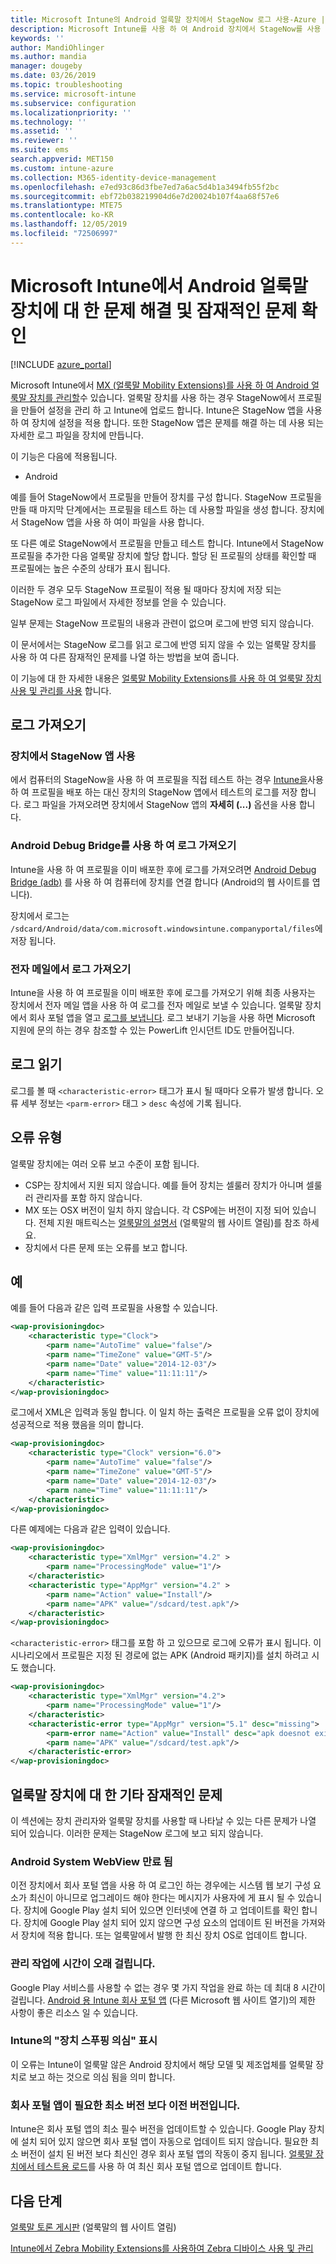 ```yaml
---
title: Microsoft Intune의 Android 얼룩말 장치에서 StageNow 로그 사용-Azure | Microsoft Docs
description: Microsoft Intune를 사용 하 여 Android 장치에서 StageNow를 사용 하는 경우 일반적인 문제 및 해결 방법을 참조 하세요. 로그를 가져오는 방법에 대해 알아보고 성공 또는 오류에 대 한 로그를 읽는 방법에 대 한 예제를 확인 합니다.
keywords: ''
author: MandiOhlinger
ms.author: mandia
manager: dougeby
ms.date: 03/26/2019
ms.topic: troubleshooting
ms.service: microsoft-intune
ms.subservice: configuration
ms.localizationpriority: ''
ms.technology: ''
ms.assetid: ''
ms.reviewer: ''
ms.suite: ems
search.appverid: MET150
ms.custom: intune-azure
ms.collection: M365-identity-device-management
ms.openlocfilehash: e7ed93c86d3fbe7ed7a6ac5d4b1a3494fb55f2bc
ms.sourcegitcommit: ebf72b038219904d6e7d20024b107f4aa68f57e6
ms.translationtype: MTE75
ms.contentlocale: ko-KR
ms.lasthandoff: 12/05/2019
ms.locfileid: "72506997"
---
```

# <a name="troubleshoot-and-see-potential-issues-on-android-zebra-devices-in-microsoft-intune"></a>Microsoft Intune에서 Android 얼룩말 장치에 대 한 문제 해결 및 잠재적인 문제 확인

[!INCLUDE [azure_portal](../includes/azure_portal.md)]

Microsoft Intune에서 [MX (얼룩말 Mobility Extensions)를 사용 하 여 Android 얼룩말 장치를 관리할](android-zebra-mx-overview.md)수 있습니다. 얼룩말 장치를 사용 하는 경우 StageNow에서 프로필을 만들어 설정을 관리 하 고 Intune에 업로드 합니다. Intune은 StageNow 앱을 사용 하 여 장치에 설정을 적용 합니다. 또한 StageNow 앱은 문제를 해결 하는 데 사용 되는 자세한 로그 파일을 장치에 만듭니다.

이 기능은 다음에 적용됩니다.

- Android

예를 들어 StageNow에서 프로필을 만들어 장치를 구성 합니다. StageNow 프로필을 만들 때 마지막 단계에서는 프로필을 테스트 하는 데 사용할 파일을 생성 합니다. 장치에서 StageNow 앱을 사용 하 여이 파일을 사용 합니다.

또 다른 예로 StageNow에서 프로필을 만들고 테스트 합니다. Intune에서 StageNow 프로필을 추가한 다음 얼룩말 장치에 할당 합니다. 할당 된 프로필의 상태를 확인할 때 프로필에는 높은 수준의 상태가 표시 됩니다.

이러한 두 경우 모두 StageNow 프로필이 적용 될 때마다 장치에 저장 되는 StageNow 로그 파일에서 자세한 정보를 얻을 수 있습니다.

일부 문제는 StageNow 프로필의 내용과 관련이 없으며 로그에 반영 되지 않습니다.

이 문서에서는 StageNow 로그를 읽고 로그에 반영 되지 않을 수 있는 얼룩말 장치를 사용 하 여 다른 잠재적인 문제를 나열 하는 방법을 보여 줍니다.

이 기능에 대 한 자세한 내용은 [얼룩말 Mobility Extensions를 사용 하 여 얼룩말 장치 사용 및 관리를 사용](android-zebra-mx-overview.md) 합니다.

## <a name="get-the-logs"></a>로그 가져오기

### <a name="use-the-stagenow-app-on-the-device"></a>장치에서 StageNow 앱 사용
에서 컴퓨터의 StageNow을 사용 하 여 프로필을 직접 테스트 하는 경우 [Intune을](android-zebra-mx-overview.md#step-4-create-a-device-management-profile-in-stagenow)사용 하 여 프로필을 배포 하는 대신 장치의 StageNow 앱에서 테스트의 로그를 저장 합니다. 로그 파일을 가져오려면 장치에서 StageNow 앱의 **자세히 (...)** 옵션을 사용 합니다.

### <a name="get-logs-using-android-debug-bridge"></a>Android Debug Bridge를 사용 하 여 로그 가져오기
Intune을 사용 하 여 프로필을 이미 배포한 후에 로그를 가져오려면 [Android Debug Bridge (adb)](https://developer.android.com/studio/command-line/adb) 를 사용 하 여 컴퓨터에 장치를 연결 합니다 (Android의 웹 사이트를 엽니다).

장치에서 로그는 `/sdcard/Android/data/com.microsoft.windowsintune.companyportal/files`에 저장 됩니다.

### <a name="get-logs-from-email"></a>전자 메일에서 로그 가져오기
Intune을 사용 하 여 프로필을 이미 배포한 후에 로그를 가져오기 위해 최종 사용자는 장치에서 전자 메일 앱을 사용 하 여 로그를 전자 메일로 보낼 수 있습니다. 얼룩말 장치에서 회사 포털 앱을 열고 [로그를 보냅니다](https://docs.microsoft.com/intune-user-help/send-logs-to-your-it-admin-by-email-android). 로그 보내기 기능을 사용 하면 Microsoft 지원에 문의 하는 경우 참조할 수 있는 PowerLift 인시던트 ID도 만들어집니다.

## <a name="read-the-logs"></a>로그 읽기

로그를 볼 때 `<characteristic-error>` 태그가 표시 될 때마다 오류가 발생 합니다. 오류 세부 정보는 `<parm-error>` 태그 > `desc` 속성에 기록 됩니다.

## <a name="error-types"></a>오류 유형

얼룩말 장치에는 여러 오류 보고 수준이 포함 됩니다.

- CSP는 장치에서 지원 되지 않습니다. 예를 들어 장치는 셀룰러 장치가 아니며 셀룰러 관리자를 포함 하지 않습니다.
- MX 또는 OSX 버전이 일치 하지 않습니다. 각 CSP에는 버전이 지정 되어 있습니다. 전체 지원 매트릭스는 [얼룩말의 설명서](http://techdocs.zebra.com/mx/) (얼룩말의 웹 사이트 열림)를 참조 하세요.
- 장치에서 다른 문제 또는 오류를 보고 합니다.

## <a name="examples"></a>예

예를 들어 다음과 같은 입력 프로필을 사용할 수 있습니다.

```xml
<wap-provisioningdoc>
    <characteristic type="Clock">
        <parm name="AutoTime" value="false"/>
        <parm name="TimeZone" value="GMT-5"/>
        <parm name="Date" value="2014-12-03"/>
        <parm name="Time" value="11:11:11"/>
    </characteristic>
</wap-provisioningdoc>
```

로그에서 XML은 입력과 동일 합니다. 이 일치 하는 출력은 프로필을 오류 없이 장치에 성공적으로 적용 했음을 의미 합니다.

```xml
<wap-provisioningdoc>
    <characteristic type="Clock" version="6.0">
        <parm name="AutoTime" value="false"/>
        <parm name="TimeZone" value="GMT-5"/>
        <parm name="Date" value="2014-12-03"/>
        <parm name="Time" value="11:11:11"/>
    </characteristic>
</wap-provisioningdoc>
```

다른 예제에는 다음과 같은 입력이 있습니다.

```xml
<wap-provisioningdoc>
    <characteristic type="XmlMgr" version="4.2" >
        <parm name="ProcessingMode" value="1"/>
    </characteristic>
    <characteristic type="AppMgr" version="4.2" >
        <parm name="Action" value="Install"/>
        <parm name="APK" value="/sdcard/test.apk"/>
    </characteristic>
</wap-provisioningdoc>
```

`<characteristic-error>` 태그를 포함 하 고 있으므로 로그에 오류가 표시 됩니다. 이 시나리오에서 프로필은 지정 된 경로에 없는 APK (Android 패키지)를 설치 하려고 시도 했습니다.

```xml
<wap-provisioningdoc>
    <characteristic type="XmlMgr" version="4.2">
        <parm name="ProcessingMode" value="1"/>
    </characteristic>
    <characteristic-error type="AppMgr" version="5.1" desc="missing">
        <parm-error name="Action" value="Install" desc="apk doesnot exist in the path"/>
        <parm name="APK" value="/sdcard/test.apk"/>
    </characteristic-error>
</wap-provisioningdoc>
```

## <a name="other-potential-issues-with-zebra-devices"></a>얼룩말 장치에 대 한 기타 잠재적인 문제

이 섹션에는 장치 관리자와 얼룩말 장치를 사용할 때 나타날 수 있는 다른 문제가 나열 되어 있습니다. 이러한 문제는 StageNow 로그에 보고 되지 않습니다.

### <a name="android-system-webview-is-out-of-date"></a>Android System WebView 만료 됨

이전 장치에서 회사 포털 앱을 사용 하 여 로그인 하는 경우에는 시스템 웹 보기 구성 요소가 최신이 아니므로 업그레이드 해야 한다는 메시지가 사용자에 게 표시 될 수 있습니다. 장치에 Google Play 설치 되어 있으면 인터넷에 연결 하 고 업데이트를 확인 합니다. 장치에 Google Play 설치 되어 있지 않으면 구성 요소의 업데이트 된 버전을 가져와서 장치에 적용 합니다. 또는 얼룩말에서 발행 한 최신 장치 OS로 업데이트 합니다.

### <a name="management-actions-take-a-long-time"></a>관리 작업에 시간이 오래 걸립니다.

Google Play 서비스를 사용할 수 없는 경우 몇 가지 작업을 완료 하는 데 최대 8 시간이 걸립니다. [Android 용 Intune 회사 포털 앱](https://support.microsoft.com/help/3211588/limitations-of-intune-company-portal-app-for-android-in-china) (다른 Microsoft 웹 사이트 열기)의 제한 사항이 좋은 리소스 일 수 있습니다.

### <a name="device-spoofing-suspected-shows-in-intune"></a>Intune의 "장치 스푸핑 의심" 표시

이 오류는 Intune이 얼룩말 않은 Android 장치에서 해당 모델 및 제조업체를 얼룩말 장치로 보고 하는 것으로 의심 됨을 의미 합니다.

### <a name="company-portal-app-is-older-than-minimum-required-version"></a>회사 포털 앱이 필요한 최소 버전 보다 이전 버전입니다.

Intune은 회사 포털 앱의 최소 필수 버전을 업데이트할 수 있습니다. Google Play 장치에 설치 되어 있지 않으면 회사 포털 앱이 자동으로 업데이트 되지 않습니다. 필요한 최소 버전이 설치 된 버전 보다 최신인 경우 회사 포털 앱의 작동이 중지 됩니다. [얼룩말 장치에서 테스트용 로드](android-zebra-mx-overview.md#sideload-the-company-portal-app)를 사용 하 여 최신 회사 포털 앱으로 업데이트 합니다.

## <a name="next-steps"></a>다음 단계

[얼룩말 토론 게시판](https://developer.zebra.com/community/home/discussions) (얼룩말의 웹 사이트 열림)

[Intune에서 Zebra Mobility Extensions를 사용하여 Zebra 디바이스 사용 및 관리](android-zebra-mx-overview.md)
